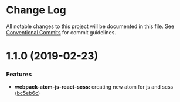 # Change Log

All notable changes to this project will be documented in this file.
See [Conventional Commits](https://conventionalcommits.org) for commit guidelines.

# 1.1.0 (2019-02-23)


### Features

* **webpack-atom-js-react-scss:** creating new atom for js and scss ([bc5eb6c](https://github.com/thc-tools/webpack-laboratory/commit/bc5eb6c))
